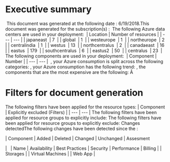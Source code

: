 # Executive summary 
 This document was generated at the following date : 6/19/2018.This document was generated for the subscription(s) :
 The following Azure data centers are used in your deployment: 
| Location | Number of resources |
| --- | --- |
| japaneast  | 7  |
| global  | 1  |
| westeurope  | 1  |
| northeurope  | 2  |
| centralindia  | 1  |
| westus  | 13  |
| northcentralus  | 2  |
| canadaeast  | 16  |
| eastus  | 179  |
| southcentralus  | 6  |
| eastus2  | 50  |
| centralus  | 23  |
The following components are used in your deployment: 
| Component | Number |
| --- | --- |
 , your Azure consumption is split across the following categories: , your Azure consumption has the following trend: , the components that are the most expensive are the following: Â   

# Filters for document generation
The following filters have been applied for the resource types:
| Component |  Explicitly excluded (Filters) |
| --- | --- |
The following filters have been applied for resource groups to explicitly include: The following filters have been applied for resource groups to explicitly exclude: Changes detectedThe following changes have been detected since the : 

| Component | Added | Deleted | Changed | Unchanged |
Assesment 

|   | Name | Availability | Best Practices | Security | Performance | Billing |
| Storages |
| Virtual Machines |
| Web App |
